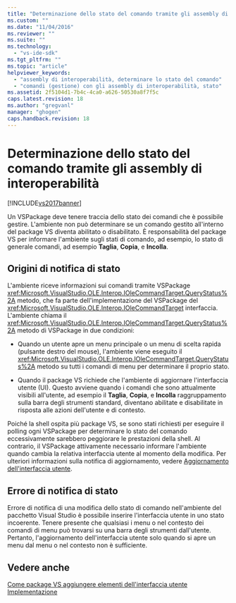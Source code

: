 ```yaml
---
title: "Determinazione dello stato del comando tramite gli assembly di interoperabilit&#224; | Microsoft Docs"
ms.custom: ""
ms.date: "11/04/2016"
ms.reviewer: ""
ms.suite: ""
ms.technology: 
  - "vs-ide-sdk"
ms.tgt_pltfrm: ""
ms.topic: "article"
helpviewer_keywords: 
  - "assembly di interoperabilità, determinare lo stato del comando"
  - "comandi (gestione) con gli assembly di interoperabilità, stato"
ms.assetid: 2f5104d1-7b4c-4ca0-a626-50530a8f7f5c
caps.latest.revision: 18
ms.author: "gregvanl"
manager: "ghogen"
caps.handback.revision: 18
---
```

# Determinazione dello stato del comando tramite gli assembly di interoperabilit&#224;
[!INCLUDE[vs2017banner](../../code-quality/includes/vs2017banner.md)]

Un VSPackage deve tenere traccia dello stato dei comandi che è possibile gestire. L'ambiente non può determinare se un comando gestito all'interno del package VS diventa abilitato o disabilitato. È responsabilità del package VS per informare l'ambiente sugli stati di comando, ad esempio, lo stato di generale comandi, ad esempio **Taglia**, **Copia**, e **Incolla**.  
  
## Origini di notifica di stato  
 L'ambiente riceve informazioni sui comandi tramite VSPackage <xref:Microsoft.VisualStudio.OLE.Interop.IOleCommandTarget.QueryStatus%2A> metodo, che fa parte dell'implementazione del VSPackage del <xref:Microsoft.VisualStudio.OLE.Interop.IOleCommandTarget> interfaccia. L'ambiente chiama il <xref:Microsoft.VisualStudio.OLE.Interop.IOleCommandTarget.QueryStatus%2A> metodo di VSPackage in due condizioni:  
  
-   Quando un utente apre un menu principale o un menu di scelta rapida \(pulsante destro del mouse\), l'ambiente viene eseguito il <xref:Microsoft.VisualStudio.OLE.Interop.IOleCommandTarget.QueryStatus%2A> metodo su tutti i comandi di menu per determinare il proprio stato.  
  
-   Quando il package VS richiede che l'ambiente di aggiornare l'interfaccia utente \(UI\). Questo avviene quando i comandi che sono attualmente visibili all'utente, ad esempio il **Taglia**, **Copia**, e **Incolla** raggruppamento sulla barra degli strumenti standard, diventano abilitate e disabilitate in risposta alle azioni dell'utente e di contesto.  
  
 Poiché la shell ospita più package VS, se sono stati richiesti per eseguire il polling ogni VSPackage per determinare lo stato del comando eccessivamente sarebbero peggiorare le prestazioni della shell. Al contrario, il VSPackage attivamente necessario informare l'ambiente quando cambia la relativa interfaccia utente al momento della modifica. Per ulteriori informazioni sulla notifica di aggiornamento, vedere [Aggiornamento dell'interfaccia utente](../../extensibility/updating-the-user-interface.md).  
  
## Errore di notifica di stato  
 Errore di notifica di una modifica dello stato di comando nell'ambiente del pacchetto Visual Studio è possibile inserire l'interfaccia utente in uno stato incoerente. Tenere presente che qualsiasi i menu o nel contesto dei comandi di menu può trovarsi su una barra degli strumenti dall'utente. Pertanto, l'aggiornamento dell'interfaccia utente solo quando si apre un menu dal menu o nel contesto non è sufficiente.  
  
## Vedere anche  
 [Come package VS aggiungere elementi dell'interfaccia utente](../../extensibility/internals/how-vspackages-add-user-interface-elements.md)   
 [Implementazione](../../extensibility/internals/command-implementation.md)